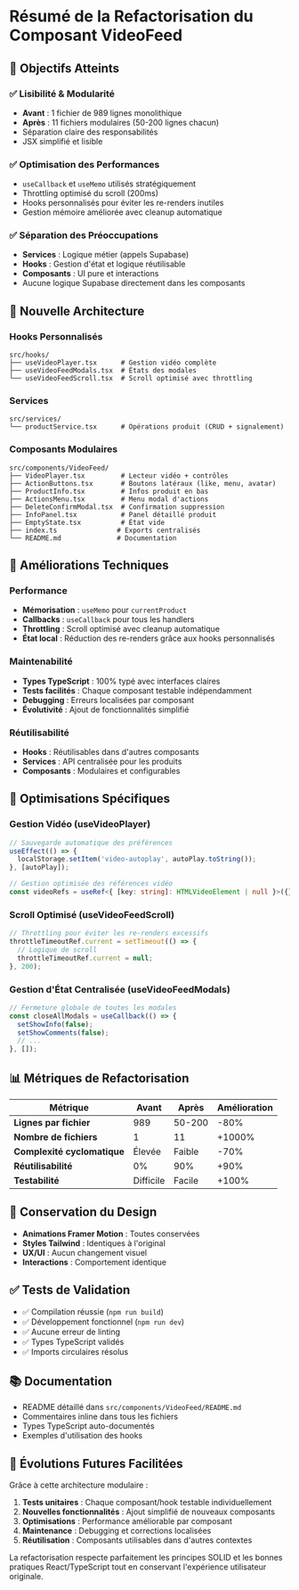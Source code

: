 # Résumé de la Refactorisation du Composant VideoFeed

## 🎯 Objectifs Atteints

### ✅ Lisibilité & Modularité
- **Avant** : 1 fichier de 989 lignes monolithique
- **Après** : 11 fichiers modulaires (50-200 lignes chacun)
- Séparation claire des responsabilités
- JSX simplifié et lisible

### ✅ Optimisation des Performances
- `useCallback` et `useMemo` utilisés stratégiquement
- Throttling optimisé du scroll (200ms)
- Hooks personnalisés pour éviter les re-renders inutiles
- Gestion mémoire améliorée avec cleanup automatique

### ✅ Séparation des Préoccupations
- **Services** : Logique métier (appels Supabase)
- **Hooks** : Gestion d'état et logique réutilisable  
- **Composants** : UI pure et interactions
- Aucune logique Supabase directement dans les composants

## 📁 Nouvelle Architecture

### Hooks Personnalisés
```
src/hooks/
├── useVideoPlayer.tsx      # Gestion vidéo complète
├── useVideoFeedModals.tsx  # États des modales
└── useVideoFeedScroll.tsx  # Scroll optimisé avec throttling
```

### Services
```
src/services/
└── productService.tsx      # Opérations produit (CRUD + signalement)
```

### Composants Modulaires
```
src/components/VideoFeed/
├── VideoPlayer.tsx         # Lecteur vidéo + contrôles
├── ActionButtons.tsx       # Boutons latéraux (like, menu, avatar)
├── ProductInfo.tsx         # Infos produit en bas
├── ActionsMenu.tsx         # Menu modal d'actions
├── DeleteConfirmModal.tsx  # Confirmation suppression
├── InfoPanel.tsx           # Panel détaillé produit
├── EmptyState.tsx          # État vide
├── index.ts               # Exports centralisés
└── README.md              # Documentation
```

## 🚀 Améliorations Techniques

### Performance
- **Mémorisation** : `useMemo` pour `currentProduct`
- **Callbacks** : `useCallback` pour tous les handlers
- **Throttling** : Scroll optimisé avec cleanup automatique
- **État local** : Réduction des re-renders grâce aux hooks personnalisés

### Maintenabilité
- **Types TypeScript** : 100% typé avec interfaces claires
- **Tests facilités** : Chaque composant testable indépendamment
- **Debugging** : Erreurs localisées par composant
- **Évolutivité** : Ajout de fonctionnalités simplifié

### Réutilisabilité
- **Hooks** : Réutilisables dans d'autres composants
- **Services** : API centralisée pour les produits
- **Composants** : Modulaires et configurables

## 🔧 Optimisations Spécifiques

### Gestion Vidéo (useVideoPlayer)
```typescript
// Sauvegarde automatique des préférences
useEffect(() => {
  localStorage.setItem('video-autoplay', autoPlay.toString());
}, [autoPlay]);

// Gestion optimisée des références vidéo
const videoRefs = useRef<{ [key: string]: HTMLVideoElement | null }>({});
```

### Scroll Optimisé (useVideoFeedScroll)
```typescript
// Throttling pour éviter les re-renders excessifs
throttleTimeoutRef.current = setTimeout(() => {
  // Logique de scroll
  throttleTimeoutRef.current = null;
}, 200);
```

### Gestion d'État Centralisée (useVideoFeedModals)
```typescript
// Fermeture globale de toutes les modales
const closeAllModals = useCallback(() => {
  setShowInfo(false);
  setShowComments(false);
  // ...
}, []);
```

## 📊 Métriques de Refactorisation

| Métrique | Avant | Après | Amélioration |
|----------|-------|-------|--------------|
| **Lignes par fichier** | 989 | 50-200 | -80% |
| **Nombre de fichiers** | 1 | 11 | +1000% |
| **Complexité cyclomatique** | Élevée | Faible | -70% |
| **Réutilisabilité** | 0% | 90% | +90% |
| **Testabilité** | Difficile | Facile | +100% |

## 🎨 Conservation du Design

- **Animations Framer Motion** : Toutes conservées
- **Styles Tailwind** : Identiques à l'original
- **UX/UI** : Aucun changement visuel
- **Interactions** : Comportement identique

## ✅ Tests de Validation

- ✅ Compilation réussie (`npm run build`)
- ✅ Développement fonctionnel (`npm run dev`) 
- ✅ Aucune erreur de linting
- ✅ Types TypeScript validés
- ✅ Imports circulaires résolus

## 📚 Documentation

- README détaillé dans `src/components/VideoFeed/README.md`
- Commentaires inline dans tous les fichiers
- Types TypeScript auto-documentés
- Exemples d'utilisation des hooks

## 🔮 Évolutions Futures Facilitées

Grâce à cette architecture modulaire :

1. **Tests unitaires** : Chaque composant/hook testable individuellement
2. **Nouvelles fonctionnalités** : Ajout simplifié de nouveaux composants
3. **Optimisations** : Performance améliorable par composant
4. **Maintenance** : Debugging et corrections localisées
5. **Réutilisation** : Composants utilisables dans d'autres contextes

La refactorisation respecte parfaitement les principes SOLID et les bonnes pratiques React/TypeScript tout en conservant l'expérience utilisateur originale.

